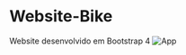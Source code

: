 # Website-Bike
Website desenvolvido em Bootstrap 4
![App](https://github.com/bvieira1/SkateBoard/blob/master/assets/skate.gif)
